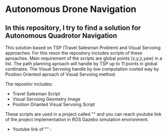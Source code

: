# Autonomous Drone Navigation

## In this repository, I try to find a solution for Autonomous Quadrotor Navigation 
This solution based on TSP (Travel Salesman Problem) and Visual Servoing approaches. For this reson the repository includes scripts of these aproaches.
Main requirement of the scripts are global points (x,y,z,yaw) in a list. The path planning aproach will handle by TSP up to 11 points in global cordinates. The Visual Servoing handle by low computation costed way by Position Oriented aproach of Visual Servoing method. 

The repositor includes:
-  Travel Salesman Script
-  Visual Servoing Geometry Image
-  Position Orianted Visual Servoing Script

These scripts are used in a project called "" and you can reach youtube link of the project implementation in ROS Gazebo simulation environment.
- Youtube link of "" : 
